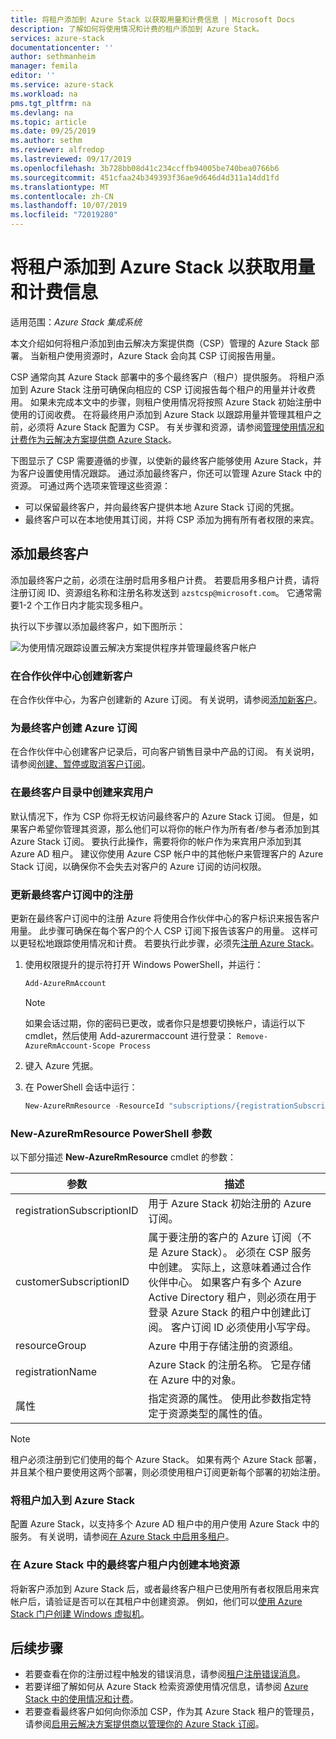```yaml
---
title: 将租户添加到 Azure Stack 以获取用量和计费信息 | Microsoft Docs
description: 了解如何将使用情况和计费的租户添加到 Azure Stack。
services: azure-stack
documentationcenter: ''
author: sethmanheim
manager: femila
editor: ''
ms.service: azure-stack
ms.workload: na
pms.tgt_pltfrm: na
ms.devlang: na
ms.topic: article
ms.date: 09/25/2019
ms.author: sethm
ms.reviewer: alfredop
ms.lastreviewed: 09/17/2019
ms.openlocfilehash: 3b728bb08d41c234ccffb94005be740bea0766b6
ms.sourcegitcommit: 451cfaa24b349393f36ae9d646d4d311a14dd1fd
ms.translationtype: MT
ms.contentlocale: zh-CN
ms.lasthandoff: 10/07/2019
ms.locfileid: "72019280"
---
```

# <a name="add-tenant-for-usage-and-billing-to-azure-stack"></a>将租户添加到 Azure Stack 以获取用量和计费信息

适用范围：*Azure Stack 集成系统*

本文介绍如何将租户添加到由云解决方案提供商（CSP）管理的 Azure Stack 部署。 当新租户使用资源时，Azure Stack 会向其 CSP 订阅报告用量。

CSP 通常向其 Azure Stack 部署中的多个最终客户（租户）提供服务。 将租户添加到 Azure Stack 注册可确保向相应的 CSP 订阅报告每个租户的用量并计收费用。 如果未完成本文中的步骤，则租户使用情况将按照 Azure Stack 初始注册中使用的订阅收费。 在将最终用户添加到 Azure Stack 以跟踪用量并管理其租户之前，必须将 Azure Stack 配置为 CSP。 有关步骤和资源，请参阅[管理使用情况和计费作为云解决方案提供商 Azure Stack](azure-stack-add-manage-billing-as-a-csp.md)。

下图显示了 CSP 需要遵循的步骤，以使新的最终客户能够使用 Azure Stack，并为客户设置使用情况跟踪。 通过添加最终客户，你还可以管理 Azure Stack 中的资源。 可通过两个选项来管理这些资源：

- 可以保留最终客户，并向最终客户提供本地 Azure Stack 订阅的凭据。  
- 最终客户可以在本地使用其订阅，并将 CSP 添加为拥有所有者权限的来宾。

## <a name="add-an-end-customer"></a>添加最终客户

添加最终客户之前，必须在注册时启用多租户计费。 若要启用多租户计费，请将注册订阅 ID、资源组名称和注册名称发送到 `azstcsp@microsoft.com`。 它通常需要1-2 个工作日内才能实现多租户。

执行以下步骤以添加最终客户，如下图所示：

![为使用情况跟踪设置云解决方案提供程序并管理最终客户帐户](media/azure-stack-csp-enable-billing-usage-tracking/process-csp-enable-billing.png)

### <a name="create-a-new-customer-in-partner-center"></a>在合作伙伴中心创建新客户

在合作伙伴中心，为客户创建新的 Azure 订阅。 有关说明，请参阅[添加新客户](/partner-center/add-a-new-customer)。

### <a name="create-an-azure-subscription-for-the-end-customer"></a>为最终客户创建 Azure 订阅

在合作伙伴中心创建客户记录后，可向客户销售目录中产品的订阅。 有关说明，请参阅[创建、暂停或取消客户订阅](/partner-center/create-a-new-subscription)。

### <a name="create-a-guest-user-in-the-end-customer-directory"></a>在最终客户目录中创建来宾用户

默认情况下，作为 CSP 你将无权访问最终客户的 Azure Stack 订阅。 但是，如果客户希望你管理其资源，那么他们可以将你的帐户作为所有者/参与者添加到其 Azure Stack 订阅。 要执行此操作，需要将你的帐户作为来宾用户添加到其 Azure AD 租户。 建议你使用 Azure CSP 帐户中的其他帐户来管理客户的 Azure Stack 订阅，以确保你不会失去对客户的 Azure 订阅的访问权限。

### <a name="update-the-registration-with-the-end-customer-subscription"></a>更新最终客户订阅中的注册

更新在最终客户订阅中的注册 Azure 将使用合作伙伴中心的客户标识来报告客户用量。 此步骤可确保在每个客户的个人 CSP 订阅下报告该客户的用量。 这样可以更轻松地跟踪使用情况和计费。 若要执行此步骤，必须先[注册 Azure Stack](azure-stack-registration.md)。

1. 使用权限提升的提示符打开 Windows PowerShell，并运行：  

   ```powershell
   Add-AzureRmAccount
   ```

   >[!Note]
   > 如果会话过期，你的密码已更改，或者你只是想要切换帐户，请运行以下 cmdlet，然后使用 Add-azurermaccount 进行登录： `Remove-AzureRmAccount-Scope Process`

2. 键入 Azure 凭据。
3. 在 PowerShell 会话中运行：

   ```powershell
   New-AzureRmResource -ResourceId "subscriptions/{registrationSubscriptionId}/resourceGroups/{resourceGroup}/providers/Microsoft.AzureStack/registrations/{registrationName}/customerSubscriptions/{customerSubscriptionId}" -ApiVersion 2017-06-01 -Properties <PSObject>
   ```

### <a name="new-azurermresource-powershell-parameters"></a>New-AzureRmResource PowerShell 参数

以下部分描述 **New-AzureRmResource** cmdlet 的参数：

| 参数 | 描述 |
| --- | --- |
|registrationSubscriptionID | 用于 Azure Stack 初始注册的 Azure 订阅。|
| customerSubscriptionID | 属于要注册的客户的 Azure 订阅（不是 Azure Stack）。 必须在 CSP 服务中创建。 实际上，这意味着通过合作伙伴中心。 如果客户有多个 Azure Active Directory 租户，则必须在用于登录 Azure Stack 的租户中创建此订阅。 客户订阅 ID 必须使用小写字母。 |
| resourceGroup | Azure 中用于存储注册的资源组。 |
| registrationName | Azure Stack 的注册名称。 它是存储在 Azure 中的对象。 |
| 属性 | 指定资源的属性。 使用此参数指定特定于资源类型的属性的值。

> [!NOTE]  
> 租户必须注册到它们使用的每个 Azure Stack。 如果有两个 Azure Stack 部署，并且某个租户要使用这两个部署，则必须使用租户订阅更新每个部署的初始注册。

### <a name="onboard-tenant-to-azure-stack"></a>将租户加入到 Azure Stack

配置 Azure Stack，以支持多个 Azure AD 租户中的用户使用 Azure Stack 中的服务。 有关说明，请参阅[在 Azure Stack 中启用多租户](azure-stack-enable-multitenancy.md)。

### <a name="create-a-local-resource-in-the-end-customer-tenant-in-azure-stack"></a>在 Azure Stack 中的最终客户租户内创建本地资源

将新客户添加到 Azure Stack 后，或者最终客户租户已使用所有者权限启用来宾帐户后，请验证是否可以在其租户中创建资源。 例如，他们可以[使用 Azure Stack 门户创建 Windows 虚拟机](../user/azure-stack-quick-windows-portal.md)。

## <a name="next-steps"></a>后续步骤

- 若要查看在你的注册过程中触发的错误消息，请参阅[租户注册错误消息](azure-stack-registration-errors.md)。
- 若要详细了解如何从 Azure Stack 检索资源使用情况信息，请参阅 [Azure Stack 中的使用情况和计费](azure-stack-billing-and-chargeback.md)。
- 若要查看最终客户如何向你添加 CSP，作为其 Azure Stack 租户的管理员，请参阅[启用云解决方案提供商以管理你的 Azure Stack 订阅](../user/azure-stack-csp-enable-billing-usage-tracking.md)。
